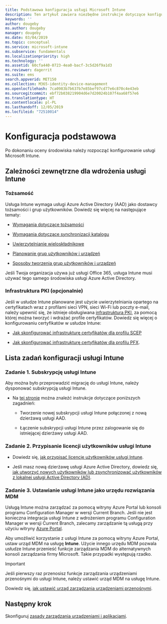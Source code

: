 ```yaml
---
title: Podstawowa konfiguracja usługi Microsoft Intune
description: Ten artykuł zawiera niezbędne instrukcje dotyczące konfigurowania usługi Microsoft Intune.
keywords: ''
author: dougeby
ms.author: dougeby
manager: dougeby
ms.date: 03/04/2019
ms.topic: conceptual
ms.service: microsoft-intune
ms.subservice: fundamentals
ms.localizationpriority: high
ms.technology: ''
ms.assetid: 60cfa440-0723-4ea0-bacf-3c5d26f9a1d3
ms.reviewer: dagerrit
ms.suite: ems
search.appverid: MET150
ms.collection: M365-identity-device-management
ms.openlocfilehash: 7ca0983b7b637b7e85bef97cd77e6c870c4e43eb
ms.sourcegitcommit: ebf72b038219904d6e7d20024b107f4aa68f57e6
ms.translationtype: HT
ms.contentlocale: pl-PL
ms.lasthandoff: 12/05/2019
ms.locfileid: "72510014"
---
```

# <a name="basic-setup"></a>Konfiguracja podstawowa

Po dokonaniu oceny środowiska należy rozpocząć konfigurowanie usługi Microsoft Intune.

## <a name="external-dependencies-for-an-intune-deployment"></a>Zależności zewnętrzne dla wdrożenia usługi Intune

### <a name="identity"></a>Tożsamość

Usługa Intune wymaga usługi Azure Active Directory (AAD) jako dostawcy tożsamości i grup użytkowników. Dowiedz się więcej na następujące tematy:

- [Wymagania dotyczące tożsamości](https://docs.microsoft.com/azure/active-directory/active-directory-hybrid-identity-design-considerations-overview#design-considerations-overview)

- [Wymagania dotyczące synchronizacji katalogu](https://docs.microsoft.com/azure/active-directory/active-directory-hybrid-identity-design-considerations-directory-sync-requirements)

- [Uwierzytelnianie wieloskładnikowe](https://docs.microsoft.com/azure/active-directory/authentication/concept-mfa-howitworks)

- [Planowanie grup użytkowników i urządzeń](users-add.md)

- [Sposoby tworzenia grup użytkowników i urządzeń](groups-get-started.md)

Jeśli Twoja organizacja używa już usługi Office 365, usługa Intune musi używać tego samego środowiska usługi Azure Active Directory.

### <a name="pki-optional"></a>Infrastruktura PKI (opcjonalnie)

Jeśli w usłudze Intune planowane jest użycie uwierzytelniania opartego na certyfikatach wraz z profilami sieci VPN, sieci Wi-Fi lub poczty e-mail, należy upewnić się, że istnieje obsługiwana [infrastruktura PKI](../protect/certificates-configure.md), za pomocą której można tworzyć i wdrażać profile certyfikatów. Dowiedz się więcej o konfigurowaniu certyfikatów w usłudze Intune:

- [Jak skonfigurować infrastrukturę certyfikatów dla profilu SCEP](/intune/certificates-scep-configure)

- [Jak skonfigurować infrastrukturę certyfikatów dla profilu PFX](/intune/certficates-pfx-configure).


## <a name="task-list-for-an-intune-setup"></a>Lista zadań konfiguracji usługi Intune

### <a name="task-1-intune-subscription"></a>Zadanie 1. Subskrypcję usługi Intune

Aby można było przeprowadzić migrację do usługi Intune, należy dysponować subskrypcją usługi Intune.

- Na [tej stronie](https://admin.microsoft.com/Signup/Signup.aspx?OfferId=40BE278A-DFD1-470a-9EF7-9F2596EA7FF9&dl=INTUNE_A&ali=1#0) można znaleźć instrukcje dotyczące poniższych zagadnień:

  - Tworzenie nowej subskrypcji usługi Intune połączonej z nową dzierżawą usługi AAD.

  - Łączenie subskrypcji usługi Intune przez zalogowanie się do istniejącej dzierżawy usługi AAD.

### <a name="task-2-assign-intune-user-licenses"></a>Zadanie 2. Przypisanie licencji użytkowników usługi Intune

- Dowiedz się, [jak przypisać licencje użytkowników usługi Intune](licenses-assign.md).

- Jeśli masz nową dzierżawę usługi Azure Active Directory, dowiedz się, [jak utworzyć nowych użytkowników lub zsynchronizować użytkowników z lokalnej usługi Active Directory (AD)](https://docs.microsoft.com/azure/active-directory/connect/active-directory-aadconnect).

### <a name="task-3-set-your-mdm-authority-to-intune"></a>Zadanie 3. Ustawianie usługi Intune jako urzędu rozwiązania MDM

Usługą Intune można zarządzać za pomocą witryny Azure Portal lub konsoli programu Configuration Manager w wersji Current Branch. Jeśli nie jest konieczna integracja usługi Intune z wdrożeniem programu Configuration Manager w wersji Current Branch, zalecamy zarządzanie tą usługą przy użyciu witryny [Azure Portal](https://portal.azure.com).

Aby umożliwić korzystanie z usługi Intune za pomocą witryny Azure Portal, ustaw urząd MDM na usługę **Intune**. Użycie innego urzędu MDM pozwala usłudze Intune przenieść funkcje zarządzania MDM do alternatywnych konsoli zarządzania firmy Microsoft. Takie przypadki występują rzadko.

> [!IMPORTANT]
> Jeśli pierwszy raz przenosisz funkcje zarządzania urządzeniami przenośnymi do usługi Intune, należy ustawić urząd MDM na usługę Intune.

Dowiedz się, [jak ustawić urząd zarządzania urządzeniami przenośnymi](mdm-authority-set.md).

## <a name="next-step"></a>Następny krok

Skonfiguruj [zasady zarządzania urządzeniami i aplikacjami](../migration-guide-configure-policies.md).
